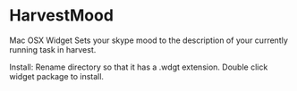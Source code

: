 HarvestMood
===========

Mac OSX Widget
Sets your skype mood to the description of your currently running task in harvest.

Install:
Rename directory so that it has a .wdgt extension.  Double click widget package to install.
